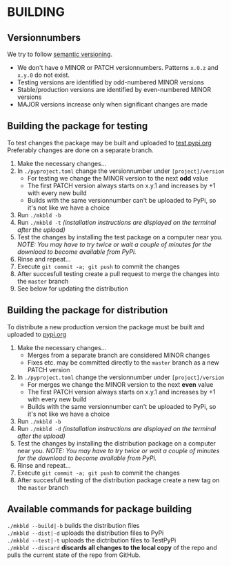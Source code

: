 # BUILDING

## Versionnumbers

We try to follow [semantic versioning](semver.org).
* We don't have `0` MINOR or PATCH versionnumbers. Patterns `x.0.z` and `x.y.0` do not exist. 
* Testing versions are identified by odd-numbered MINOR versions
* Stable/production versions are identified by even-numbered MINOR versions
* MAJOR versions increase only when significant changes are made 

## Building the package for testing

To test changes the package may be built and uploaded to [test.pypi.org](test.pypi.org)
Preferably changes are done on a separate branch.

1. Make the necessary changes...
1. In `./pyproject.toml` change the versionnumber under `[project]/version`
   * For testing we change the MINOR version to the next **odd** value
   * The first PATCH version always starts on x.y.1 and increases by +1 with every new build 
   * Builds with the same versionnumber can't be uploaded to PyPi, so it's not like we have a choice
1. Run `./mkbld -b`
1. Run `./mkbld -t`  *(installation instructions are displayed on the terminal after the upload)*
1. Test the changes by installing the test package on a computer near you. *NOTE: You may have to try twice or wait a couple of minutes for the download to become available from PyPi.*
1. Rinse and repeat...
1. Execute `git commit -a; git push` to commit the changes
1. After succesfull testing create a pull request to merge the changes into the `master` branch
1. See below for updating the distribution

## Building the package for distribution

To distribute a new production version the package must be built and uploaded to [pypi.org](pypi.org)

1. Make the necessary changes...
   * Merges from a separate branch are considered MINOR changes
   * Fixes etc. may be committed directly to the `master` branch as a new PATCH version
1. In `./pyproject.toml` change the versionnumber under `[project]/version`
   * For merges we change the MINOR version to the next **even** value
   * The first PATCH version always starts on x.y.1 and increases by +1 with every new build
   * Builds with the same versionnumber can't be uploaded to PyPi, so it's not like we have a choice
1. Run `./mkbld -b`
1. Run `./mkbld -d`  *(installation instructions are displayed on the terminal after the upload)*
1. Test the changes by installing the distribution package on a computer near you. *NOTE: You may have to try twice or wait a couple of minutes for the download to become available from PyPi.*
1. Rinse and repeat...
1. Execute `git commit -a; git push` to commit the changes
1. After succesfull testing of the distribution package create a new tag on the `master` branch

## Available commands for package building
`./mkbld --build|-b` builds the distribution files   
`./mkbld --dist|-d` uploads the distribution files to PyPi   
`./mkbld --test|-t` uploads the dictribution files to TestPyPi   
`./mkbld --discard` **discards all changes to the local copy** of the repo and pulls the current state of the repo from GitHub.

